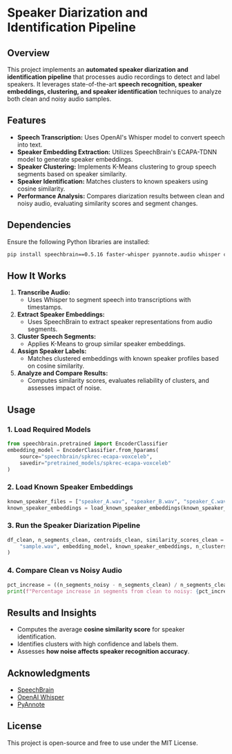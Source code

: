 # Speaker Diarization and Identification Pipeline

## Overview
This project implements an **automated speaker diarization and identification pipeline** that processes audio recordings to detect and label speakers. It leverages state-of-the-art **speech recognition, speaker embeddings, clustering, and speaker identification** techniques to analyze both clean and noisy audio samples.

## Features
- **Speech Transcription:** Uses OpenAI's Whisper model to convert speech into text.
- **Speaker Embedding Extraction:** Utilizes SpeechBrain's ECAPA-TDNN model to generate speaker embeddings.
- **Speaker Clustering:** Implements K-Means clustering to group speech segments based on speaker similarity.
- **Speaker Identification:** Matches clusters to known speakers using cosine similarity.
- **Performance Analysis:** Compares diarization results between clean and noisy audio, evaluating similarity scores and segment changes.

## Dependencies
Ensure the following Python libraries are installed:
```bash
pip install speechbrain==0.5.16 faster-whisper pyannote.audio whisper ctranslate2==4.4.0 librosa soundfile scikit-learn
```

## How It Works
1. **Transcribe Audio:**
   - Uses Whisper to segment speech into transcriptions with timestamps.
2. **Extract Speaker Embeddings:**
   - Uses SpeechBrain to extract speaker representations from audio segments.
3. **Cluster Speech Segments:**
   - Applies K-Means to group similar speaker embeddings.
4. **Assign Speaker Labels:**
   - Matches clustered embeddings with known speaker profiles based on cosine similarity.
5. **Analyze and Compare Results:**
   - Computes similarity scores, evaluates reliability of clusters, and assesses impact of noise.

## Usage
### 1. Load Required Models
```python
from speechbrain.pretrained import EncoderClassifier
embedding_model = EncoderClassifier.from_hparams(
    source="speechbrain/spkrec-ecapa-voxceleb",
    savedir="pretrained_models/spkrec-ecapa-voxceleb"
)
```

### 2. Load Known Speaker Embeddings
```python
known_speaker_files = ["speaker_A.wav", "speaker_B.wav", "speaker_C.wav"]
known_speaker_embeddings = load_known_speaker_embeddings(known_speaker_files, embedding_model)
```

### 3. Run the Speaker Diarization Pipeline
```python
df_clean, n_segments_clean, centroids_clean, similarity_scores_clean = run_pipeline(
    "sample.wav", embedding_model, known_speaker_embeddings, n_clusters=3, whisper_model_name="base", similarity_threshold=0.7
)
```

### 4. Compare Clean vs Noisy Audio
```python
pct_increase = ((n_segments_noisy - n_segments_clean) / n_segments_clean) * 100
print(f"Percentage increase in segments from clean to noisy: {pct_increase:.2f}%")
```

## Results and Insights
- Computes the average **cosine similarity score** for speaker identification.
- Identifies clusters with high confidence and labels them.
- Assesses **how noise affects speaker recognition accuracy**.

## Acknowledgments
- [SpeechBrain](https://speechbrain.github.io/)
- [OpenAI Whisper](https://github.com/openai/whisper)
- [PyAnnote](https://github.com/pyannote/pyannote-audio)

## License
This project is open-source and free to use under the MIT License.


